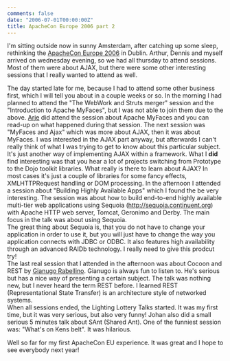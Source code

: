 ```yaml
---
comments: false
date: "2006-07-01T00:00:00Z"
title: ApacheCon Europe 2006 part 2
---
```


I'm sitting outside now in sunny Amsterdam, after catching up some sleep, rethinking the <a href="http://www.eu.apachecon.com/" target="_blank">ApacheCon Europe 2006</a> in Dublin.
Arthur, Dennis and myself arrived on wednesday evening, so we had all thursday to attend sessions. Most of them were about AJAX, but there were some other interesting sessions that I really wanted to attend as well.

The day started late for me, because I had to attend some other business first, which I will tell you about in a couple weeks or so.
In the morning I had planned to attend the "The WebWork and Struts merger" session and the "Introduction to Apache MyFaces", but I was not able to join them due to the above.
<a href="http://blogs.hippo.nl/arje/" target="_blank">Arje</a> did attend the session about Apache MyFaces and you can read-up on what happened during that session.
The next session was "MyFaces and Ajax" which was more about AJAX, then it was about MyFaces. I was interested in the AJAX part anyway, but afterwards I can't really think of what I was trying to get to know about this particular subject.
It's just another way of implementing AJAX within a framework. What I **did** find interesting was that you hear a lot of projects switching from Prototype to the Dojo toolkit libraries. What really is there to learn about AJAX? In most cases it's just a couple of libraries for some fancy effects, XMLHTTPRequest handling or DOM processing.
In the afternoon I attended a session about "Building Highly Available Apps" which I found the be very interesting. The session was about how to build end-to-end highly available multi-tier web applications using Sequoia (<a href="http://sequoia.continuent.org/" target="_blank">http://sequoia.continuent.org</a>) with Apache HTTP web server, Tomcat, Geronimo and Derby.
The main focus in the talk was about using Sequoia.<br />The great thing about Sequoia is, that you do not have to change your application in order to use it, but you will just have to change the way you application connects with JDBC or ODBC. It also features high availability through an advanced RAIDb technology.
I really need to give this prodcut try!<br />The last real session that I attended in the afternoon was about Cocoon and REST by <a href="http://www.rabellino.it/blog/" target="_blank">Gianugo Rabellino</a>. Gianugo is always fun to listen to. He's serious but has a nice way of presenting a certain subject.
The talk was nothing new, but I never heard the term REST before. I learned REST (Representational State Transfer) is an architecture style of networked systems.<br />When all sessions ended, the Lighting Lottery Talks started.
It was my first time, but it was very serious, but also very funny!
Johan also did a small serious 5 minutes talk about SAnt (Shared Ant).
One of the funniest session was: "What's on Kens belt". It was hilarious.

Well so far for my first ApacheCon EU experience. It was great and I hope to see everybody next year!
